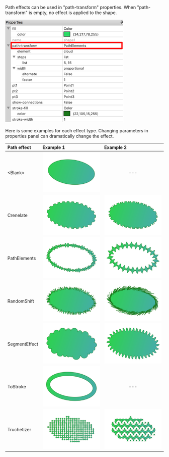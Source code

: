 

Path effects can be used in "path-transform" properties. When "path-transform" is empty, no effect is applied to the shape.

![](images/Path-Properties.png)

Here is some examples for each effect type. Changing parameters in properties panel can dramatically change the effect.

| Path effect      | Example 1      | Example 2      |
| :--------------- | :------------  | :------------  |
| \<Blank>         | ![](images/PathEffects-NoEffect.png) | <center> --- </center> |
| Crenelate        | ![](images/PathEffects-Crenelate-1.png) | ![](images/PathEffects-Crenelate-2.png) |
| PathElements     | ![](images/PathEffects-PathElements-1.png) | ![](images/PathEffects-PathElements-2.png) |
| RandomShift      | ![](images/PathEffects-RandomShift-1.png) | ![](images/PathEffects-RandomShift-2.png) |
| SegmentEffect    | ![](images/PathEffects-SegmentEffect-1.png) | ![](images/PathEffects-SegmentEffect-2.png) |
| ToStroke         | ![](images/PathEffects-ToStroke.png) | <center> --- </center> |
| Truchetizer      | ![](images/PathEffects-Truchetizer-1.png) | ![](images/PathEffects-Truchetizer-2.png) |
